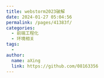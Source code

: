 ```yaml
---
title: webstorm2023破解
date: 2024-01-27 05:04:56
permalink: /pages/41383f/
categories:
  - 前端工程化
  - 环境相关
tags:
  - 
author: 
  name: aXing
  link: https://github.com/08163356
---
```












<!-- more -->
